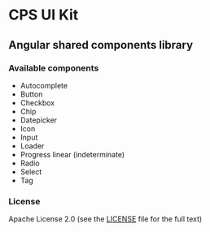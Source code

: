 # CPS UI Kit

## Angular shared components library

### Available components

- Autocomplete
- Button
- Checkbox
- Chip
- Datepicker
- Icon
- Input
- Loader
- Progress linear (indeterminate)
- Radio
- Select
- Tag

### License

Apache License 2.0 (see the [LICENSE](https://github.com/AbsaOSS/cps-shared-ui/blob/master/LICENSE) file for the full text)
